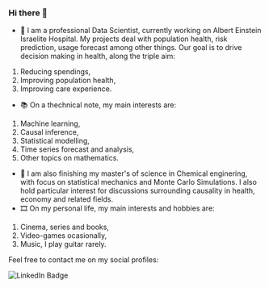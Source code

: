 ### Hi there 👋

- 🔭 I am a professional Data Scientist, currently working on Albert Einstein Israelite Hospital. My projects deal with population health, risk prediction, usage forecast among other things. Our goal is to drive decision making in health, along the triple aim:
1. Reducing spendings,
2. Improving population health,
3. Improving care experience.
- 📚 On a thechnical note, my main interests are:
1. Machine learning, 
2. Causal inference, 
3. Statistical modelling,
4. Time series forecast and analysis,
5. Other topics on mathematics.
- 🧪 I am also finishing my master's of science in Chemical enginering, with focus on statistical mechanics and Monte Carlo Simulations. I also hold particular interest for discussions surrounding causality in health, economy and related fields. 
- 🎞 On my personal life, my main interests and hobbies are:
1. Cinema, series and books,
2. Video-games ocasionally,
3. Music, I play guitar rarely.

Feel free to contact me on my social profiles:

<div id="badges">
  <img src="https://img.shields.io/badge/LinkedIn-blue?logo=linkedin&logoColor=white" alt="LinkedIn Badge", url="https://www.linkedin.com/in/rodolfo-amancio/"/>
</div>

